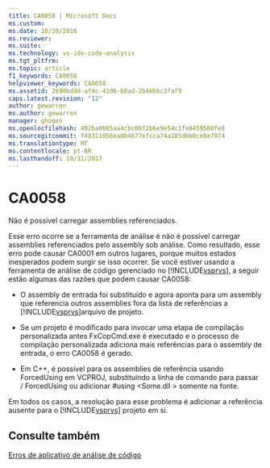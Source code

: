 ```yaml
---
title: CA0058 | Microsoft Docs
ms.custom: 
ms.date: 10/20/2016
ms.reviewer: 
ms.suite: 
ms.technology: vs-ide-code-analysis
ms.tgt_pltfrm: 
ms.topic: article
f1_keywords: CA0058
helpviewer_keywords: CA0058
ms.assetid: 2690bddd-af4c-41d6-b8ad-2b46bbc3faf9
caps.latest.revision: "12"
author: gewarren
ms.author: gewarren
manager: ghogen
ms.openlocfilehash: 402ba0665aa4cbc06f2b6e9e54c1fe8459500fe8
ms.sourcegitcommit: f40311056ea0b4677efcca74a285dbb0ce0e7974
ms.translationtype: MT
ms.contentlocale: pt-BR
ms.lasthandoff: 10/31/2017
---
```

# <a name="ca0058"></a>CA0058
Não é possível carregar assemblies referenciados.  
  
 Esse erro ocorre se a ferramenta de análise é não é possível carregar assemblies referenciados pelo assembly sob análise. Como resultado, esse erro pode causar CA0001 em outros lugares, porque muitos estados inesperados podem surgir se isso ocorrer. Se você estiver usando a ferramenta de análise de código gerenciado no [!INCLUDE[vsprvs](../code-quality/includes/vsprvs_md.md)], a seguir estão algumas das razões que podem causar CA0058:  
  
-   O assembly de entrada foi substituído e agora aponta para um assembly que referencia outros assemblies fora da lista de referências a [!INCLUDE[vsprvs](../code-quality/includes/vsprvs_md.md)]arquivo de projeto.  
  
-   Se um projeto é modificado para invocar uma etapa de compilação personalizada antes FxCopCmd.exe é executado e o processo de compilação personalizada adiciona mais referências para o assembly de entrada, o erro CA0058 é gerado.  
  
-   Em C++, é possível para os assemblies de referência usando ForcedUsing em VCPROJ, substituindo a linha de comando para passar / ForcedUsing ou adicionar #using \<Some.dll > somente na fonte.  
  
 Em todos os casos, a resolução para esse problema é adicionar a referência ausente para o [!INCLUDE[vsprvs](../code-quality/includes/vsprvs_md.md)] projeto em si.  
  
## <a name="see-also"></a>Consulte também  
 [Erros de aplicativo de análise de código](../code-quality/code-analysis-application-errors.md)   
